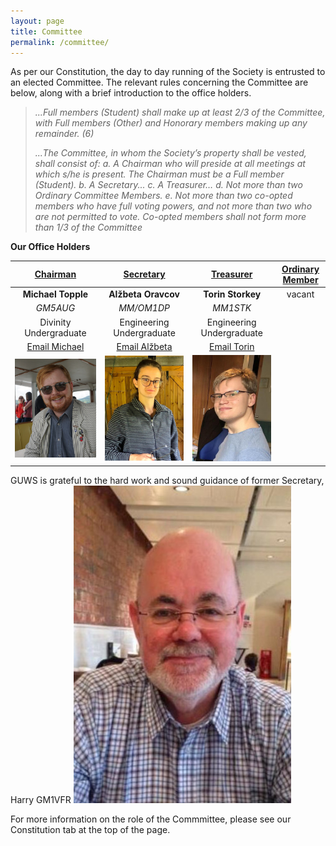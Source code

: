 ```yaml
---
layout: page
title: Committee
permalink: /committee/
---
```


As per our Constitution, the day to day running of the Society is entrusted to an elected Committee. The relevant rules concerning the Committee are below, along with a brief introduction to the office holders.

>*...Full members (Student) shall make up at least 2/3 of the Committee, with Full members (Other) and Honorary members making up any remainder. (6)*
>
>*...The Committee, in whom the Society’s property shall be vested, shall consist of:
>a. A Chairman who will preside at all meetings at which s/he is present. The Chairman must be a Full member (Student).
>b. A Secretary...
>c. A Treasurer…
>d. Not more than two Ordinary Committee Members.
>e. Not more than two co-opted members who have full voting powers, and not more than two who are not permitted to vote. Co-opted members shall not form more than 1/3 of the Committee*

**Our Office Holders**

| **<u>Chairman</u>** | **<u>Secretary</u>** | **<u>Treasurer</u>** | **<u>Ordinary Member</u>** |
| :-----------: | :-----------: | :-----------: | :-----------: |
| **Michael Topple** | **Alžbeta Oravcov** | **Torin Storkey** | vacant |
| *GM5AUG* | *MM/OM1DP* | *MM1STK* | |
| Divinity Undergraduate | Engineering Undergraduate | Engineering Undergraduate | |
| [Email Michael](mailto:chairman@mm0wsg.radio) | [Email Alžbeta](mailto:secretary@mm0wsg.radio) | [Email Torin](mailto:treasurer@mm0wsg.radio) |
| ![Michael](images/Michael.jpg) | ![Alžbeta](images/alzbeta.jpeg) |  ![Torin](images/TorinCrop.jpeg) |

GUWS is grateful to the hard work and sound guidance of former Secretary, Harry GM1VFR
![Harry](images/Harry.jpg)

For more information on the role of the Commmittee, please see our Constitution tab at the top of the page.

